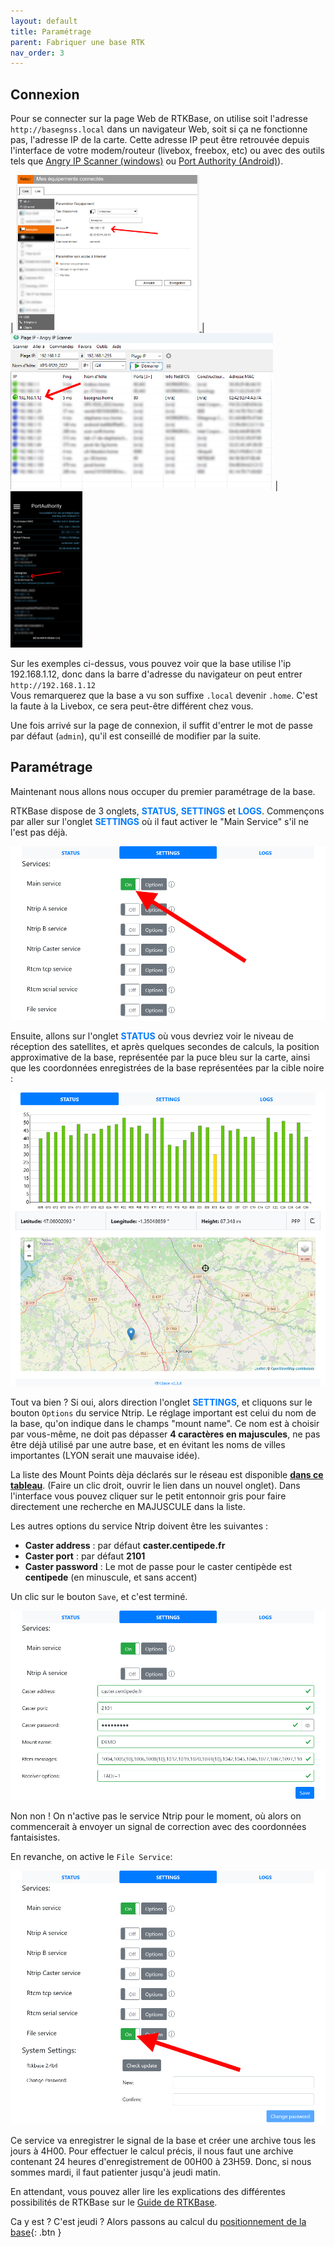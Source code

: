 ```yaml
---
layout: default
title: Paramétrage
parent: Fabriquer une base RTK
nav_order: 3
---
```


## Connexion
Pour se connecter sur la page Web de RTKBase, on utilise soit l'adresse `http://basegnss.local` dans un navigateur Web, soit si ça ne fonctionne pas, l'adresse IP de la carte. Cette adresse IP peut être retrouvée depuis l'interface de votre modem/routeur (livebox, freebox, etc) ou avec des outils tels que [Angry IP Scanner (windows)](https://angryip.org/) ou [Port Authority (Android)](https://play.google.com/store/apps/details?id=com.aaronjwood.portauthority.free&pli=1)).

| <a href="../../assets/images/basegnss/ip_livebox.png"><img src="../../assets/images/basegnss/ip_livebox.png" alt="livebox" height="250"/> </a> | <a href="../../assets/images/basegnss/ip_angry_ip_scanner.png"><img src="../../assets/images/basegnss/ip_angry_ip_scanner.png" alt="livebox" height="250"/></a> | <a href="../../assets/images/basegnss/ip_port_authority.png"><img src="../../assets/images/basegnss/ip_port_authority.png" alt="livebox" height="250"/></a>

Sur les exemples ci-dessus, vous pouvez voir que la base utilise l'ip 192.168.1.12, donc dans la barre d'adresse du navigateur on peut entrer `http://192.168.1.12`  
Vous remarquerez que la base a vu son suffixe `.local` devenir `.home`. C'est la faute à la Livebox, ce sera peut-être différent chez vous.

Une fois arrivé sur la page de connexion, il suffit d'entrer le mot de passe par défaut (`admin`), qu'il est conseillé de modifier par la suite.

## Paramétrage

Maintenant nous allons nous occuper du premier paramétrage de la base.

RTKBase dispose de 3 onglets, <span style="color:#007BFF">**STATUS**</span>, <span style="color:#007BFF">**SETTINGS**</span> et <span style="color:#007BFF">**LOGS**</span>. Commençons par aller sur l'onglet <span style="color:#007BFF">**SETTINGS**</span> où il faut activer le "Main Service" s'il ne l'est pas déjà.

![Main Service actif](/assets/images/basegnss/rtkbase_main_service.png) 

Ensuite, allons sur l'onglet <span style="color:#007BFF">**STATUS**</span> où vous devriez voir le niveau de réception des satellites, et après quelques secondes de calculs, la position approximative de la base, représentée par la puce bleu sur la carte, ainsi que les coordonnées enregistrées de la base représentées par la cible noire :

![Onglet STATUS](/assets/images/basegnss/rtkbase_status.png)

Tout va bien ? Si oui, alors direction l'onglet <span style="color:#007BFF">**SETTINGS**</span>, et cliquons sur le bouton `Options` du service Ntrip. Le réglage important est celui du nom de la base, qu'on indique dans le champs "mount name". Ce nom est à choisir par vous-même, ne doit pas dépasser **4 caractères en majuscules**, ne pas être déjà utilisé par une autre base, et en évitant les noms de villes importantes (LYON serait une mauvaise idée).

La liste des Mount Points dèja déclarés sur le réseau est disponible **[dans ce tableau](https://logs.centipede.fr/d/eQQ2q6_4k/mount-point?orgId=1&viewPanel=2)**. (Faire un clic droit, ouvrir le lien dans un nouvel onglet). Dans l'interface vous pouvez cliquer sur le petit entonnoir gris pour faire directement une recherche en MAJUSCULE dans la liste.

Les autres options du service Ntrip doivent être les suivantes :
* **Caster address** : par défaut **caster.centipede.fr**
* **Caster port** : par défaut **2101**
* **Caster password** : Le mot de passe pour le caster centipède est **centipede** (en minuscule, et sans accent)

Un clic sur le bouton `Save`, et c'est terminé.  

![Réglages Ntrip](/assets/images/basegnss/rtkbase_ntrip_service.png)

Non non ! On n'active pas le service Ntrip pour le moment, où alors on commencerait à envoyer un signal de correction avec des coordonnées fantaisistes.

En revanche, on active le `File Service`:

![File service actif](/assets/images/basegnss/rtkbase_file_service.png)

Ce service va enregistrer le signal de la base et créer une archive tous les jours à 4H00. Pour effectuer le calcul précis, il nous faut une archive contenant 24 heures d'enregistrement de 00H00 à 23H59. Donc, si nous sommes mardi, il faut patienter jusqu'à jeudi matin.

En attendant, vous pouvez aller lire les explications des différentes possibilités de RTKBase sur le [Guide de RTKBase](Guide_RTKBase).

Ca y est ? C'est jeudi ? Alors passons au calcul du [positionnement de la base](positionnement){: .btn }
